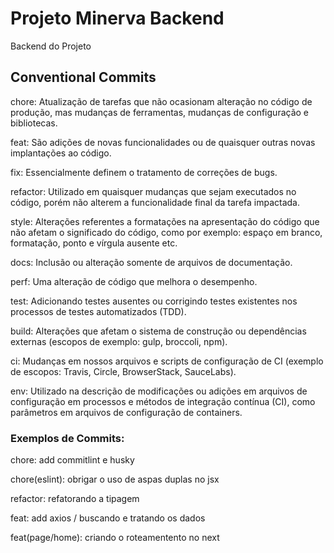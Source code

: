 # Projeto Minerva Backend

Backend do Projeto

## Conventional Commits

chore: Atualização de tarefas que não ocasionam alteração no código de produção, mas mudanças de ferramentas, mudanças de configuração e bibliotecas.

feat: São adições de novas funcionalidades ou de quaisquer outras novas implantações ao código.

fix: Essencialmente definem o tratamento de correções de bugs.

refactor: Utilizado em quaisquer mudanças que sejam executados no código, porém não alterem a funcionalidade final da tarefa impactada.

style: Alterações referentes a formatações na apresentação do código que não afetam o significado do código, como por exemplo: espaço em branco, formatação, ponto e vírgula ausente etc.

docs: Inclusão ou alteração somente de arquivos de documentação.

perf: Uma alteração de código que melhora o desempenho.

test: Adicionando testes ausentes ou corrigindo testes existentes nos processos de testes automatizados (TDD).

build: Alterações que afetam o sistema de construção ou dependências externas (escopos de exemplo: gulp, broccoli, npm).

ci: Mudanças em nossos arquivos e scripts de configuração de CI (exemplo de escopos: Travis, Circle, BrowserStack, SauceLabs).

env: Utilizado na descrição de modificações ou adições em arquivos de configuração em processos e métodos de integração contínua (CI), como parâmetros em arquivos de configuração de containers.

### Exemplos de Commits:

chore: add commitlint e husky

chore(eslint): obrigar o uso de aspas duplas no jsx

refactor: refatorando a tipagem

feat: add axios / buscando e tratando os dados

feat(page/home): criando o roteamentento no next
